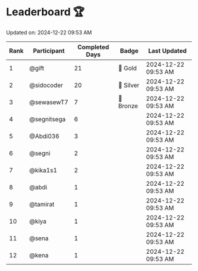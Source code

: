 # Leaderboard 🏆

Updated on: 2024-12-22 09:53 AM

| Rank | Participant       | Completed Days | Badge      | Last Updated         |
|------|-------------------|----------------|------------|----------------------|
| 1    | @gift             | 21             | 🏅 Gold     | 2024-12-22 09:53 AM |
| 2    | @sidocoder        | 20             | 🥈 Silver   | 2024-12-22 09:53 AM |
| 3    | @sewasewT7        | 7              | 🥉 Bronze   | 2024-12-22 09:53 AM |
| 4    | @segnitsega       | 6              |            | 2024-12-22 09:53 AM |
| 5    | @Abdi036          | 3              |            | 2024-12-22 09:53 AM |
| 6    | @segni            | 2              |            | 2024-12-22 09:53 AM |
| 7    | @kika1s1          | 2              |            | 2024-12-22 09:53 AM |
| 8    | @abdi             | 1              |            | 2024-12-22 09:53 AM |
| 9    | @tamirat          | 1              |            | 2024-12-22 09:53 AM |
| 10   | @kiya             | 1              |            | 2024-12-22 09:53 AM |
| 11   | @sena             | 1              |            | 2024-12-22 09:53 AM |
| 12   | @kena             | 1              |            | 2024-12-22 09:53 AM |
